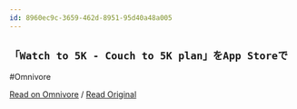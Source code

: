 ```yaml
---
id: 8960ec9c-3659-462d-8951-95d40a48a005
---
```


## `「Watch to 5K - Couch to 5K plan」をApp Storeで`
#Omnivore

[Read on Omnivore](https://omnivore.app/me/https-apps-apple-com-jp-app-watch-to-5-k-couch-to-5-k-plan-id-15-191dce95bf7) / [Read Original](https://apps.apple.com/jp/app/watch-to-5k-couch-to-5k-plan/id1517914828)


